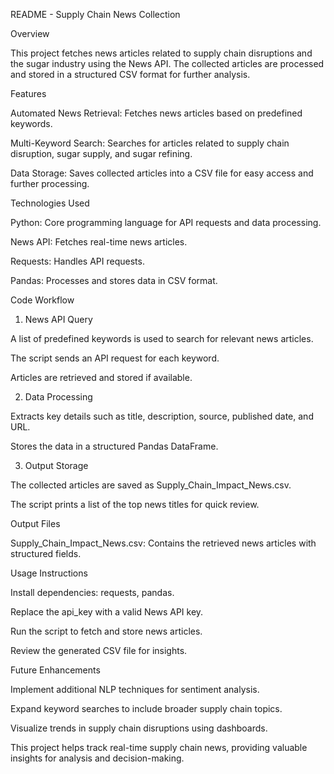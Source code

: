 README - Supply Chain News Collection

Overview

This project fetches news articles related to supply chain disruptions and the sugar industry using the News API. The collected articles are processed and stored in a structured CSV format for further analysis.

Features

Automated News Retrieval: Fetches news articles based on predefined keywords.

Multi-Keyword Search: Searches for articles related to supply chain disruption, sugar supply, and sugar refining.

Data Storage: Saves collected articles into a CSV file for easy access and further processing.

Technologies Used

Python: Core programming language for API requests and data processing.

News API: Fetches real-time news articles.

Requests: Handles API requests.

Pandas: Processes and stores data in CSV format.

Code Workflow

1. News API Query

A list of predefined keywords is used to search for relevant news articles.

The script sends an API request for each keyword.

Articles are retrieved and stored if available.

2. Data Processing

Extracts key details such as title, description, source, published date, and URL.

Stores the data in a structured Pandas DataFrame.

3. Output Storage

The collected articles are saved as Supply_Chain_Impact_News.csv.

The script prints a list of the top news titles for quick review.

Output Files

Supply_Chain_Impact_News.csv: Contains the retrieved news articles with structured fields.

Usage Instructions

Install dependencies: requests, pandas.

Replace the api_key with a valid News API key.

Run the script to fetch and store news articles.

Review the generated CSV file for insights.

Future Enhancements

Implement additional NLP techniques for sentiment analysis.

Expand keyword searches to include broader supply chain topics.

Visualize trends in supply chain disruptions using dashboards.

This project helps track real-time supply chain news, providing valuable insights for analysis and decision-making.

